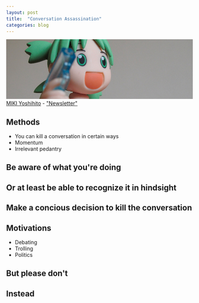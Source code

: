```yaml
---
layout: post
title:  "Conversation Assassination"
categories: blog
---
```


<p class="attribution">
	<img src="/images/conversation-assassination/assassin.png" class="image fit" />
	<a href="https://www.flickr.com/photos/mujitra/">MIKI Yoshihito</a> -
	<a href="https://www.flickr.com/photos/mujitra/4846438384/in/photolist-8ogghu-6eME87-94dF4N-b7Dk5Z-AEQGX-cnw3Sj-aN4V6k-dGZb7S-aN4UVX-aN4Vmc-2HnUue-bGdHgV-2Hoa9x-cAS9Su-eeVxGP-2Hsn7b-cASaQ1-b2vs3B-aPHTTM-pTYbf1-cASbyA-cAS8Zs-aPHUoX-aPHUsa-aPHUjF-6Wv3Su-rvyhes-aPHUqP-puyfK5-aUqMz-aPHUi6-97pnbV-aPHTVr-aPHUfk-aPHUna-aPHUfZ-aPHUue-ci5quJ-aN4VeR-aPHUtv-fpaB4k-FZmUW-aPHUoi-dgmLjt-aPHUuM-5vVWuy-aPHU2r-aPHTXK-aPHUaH-a9ZeXc">"Newsletter"</a>
</p>

## Methods

* You can kill a conversation in certain ways
* Momentum
* Irrelevant pedantry

## Be aware of what you're doing

## Or at least be able to recognize it in hindsight

## Make a concious decision to kill the conversation

## Motivations

* Debating
* Trolling
* Politics

## But please don't

## Instead
